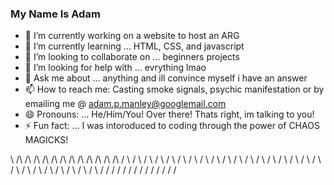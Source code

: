### My Name Is Adam

- 🔭 I’m currently working on a website to host an ARG
- 🌱 I’m currently learning ... HTML, CSS, and javascript
- 👯 I’m looking to collaborate on ... beginners projects
- 🤔 I’m looking for help with ... evrything lmao
- 💬 Ask me about ... anything and ill convince myself i have an answer
- 📫 How to reach me: Casting smoke signals, psychic manifestation or by emailing me @ adam.p.manley@googlemail.com
- 😄 Pronouns: ... He/Him/You! Over there! Thats right, im talking to you!
- ⚡ Fun fact: ...  I was intoroduced to coding through the power of CHAOS MAGICKS!

\      /\      /\      /\      /\      /\      /\      /\      /\      /\      /\      /\      /\      /
 \    /  \    /  \    /  \    /  \    /  \    /  \    /  \    /  \    /  \    /  \    /  \    /  \    /
  \  /    \  /    \  /    \  /    \  /    \  /    \  /    \  /    \  /    \  /    \  /    \  /    \  /
   \/      \/      \/      \/      \/      \/      \/      \/      \/      \/      \/      \/      \/